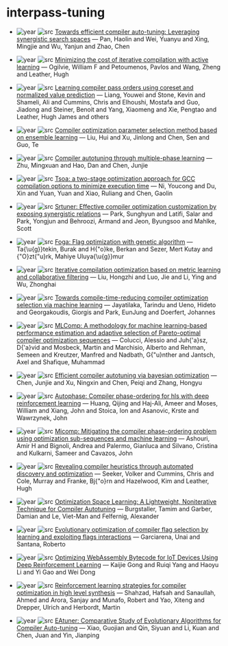 # interpass-tuning

- ![year](https://img.shields.io/badge/year-2025-blue) ![src](https://img.shields.io/badge/src-PAIISCGO-orange) [Towards efficient compiler auto-tuning: Leveraging synergistic search spaces](https://doi.org/10.1145/3696443.3708961) — Pan, Haolin and Wei, Yuanyu and Xing, Mingjie and Wu, Yanjun and Zhao, Chen

- ![year](https://img.shields.io/badge/year-2017-blue) ![src](https://img.shields.io/badge/src-CGO-orange) [Minimizing the cost of iterative compilation with active learning](https://doi.org/10.1109/CGO.2017.7863744) — Ogilvie, William F and Petoumenos, Pavlos and Wang, Zheng and Leather, Hugh

- ![year](https://img.shields.io/badge/year-2023-blue) ![src](https://img.shields.io/badge/src-ICML-orange) [Learning compiler pass orders using coreset and normalized value prediction](https://proceedings.mlr.press/v202/liang23f.html) — Liang, Youwei and Stone, Kevin and Shameli, Ali and Cummins, Chris and Elhoushi, Mostafa and Guo, Jiadong and Steiner, Benoit and Yang, Xiaomeng and Xie, Pengtao and Leather, Hugh James and others

- ![year](https://img.shields.io/badge/year-2022-blue) ![src](https://img.shields.io/badge/src-E-orange) [Compiler optimization parameter selection method based on ensemble learning]() — Liu, Hui and Xu, Jinlong and Chen, Sen and Guo, Te

- ![year](https://img.shields.io/badge/year-2024-blue) ![src](https://img.shields.io/badge/src-ATSEM-orange) [Compiler autotuning through multiple-phase learning](https://dl.acm.org/doi/abs/10.1145/3640330) — Zhu, Mingxuan and Hao, Dan and Chen, Junjie

- ![year](https://img.shields.io/badge/year-2024-blue) ![src](https://img.shields.io/badge/src-ASE-orange) [Tsoa: a two-stage optimization approach for GCC compilation options to minimize execution time](https://link.springer.com/article/10.1007/s10515-024-00437-w) — Ni, Youcong and Du, Xin and Yuan, Yuan and Xiao, Ruliang and Chen, Gaolin

- ![year](https://img.shields.io/badge/year-2022-blue) ![src](https://img.shields.io/badge/src-CGO-orange) [Srtuner: Effective compiler optimization customization by exposing synergistic relations](https://ieeexplore.ieee.org/abstract/document/9741263) — Park, Sunghyun and Latifi, Salar and Park, Yongjun and Behroozi, Armand and Jeon, Byungsoo and Mahlke, Scott

- ![year](https://img.shields.io/badge/year-2021-blue) ![src](https://img.shields.io/badge/src-INISTA-orange) [Foga: Flag optimization with genetic algorithm](https://doi.org/10.1109/INISTA52262.2021.9548573) — Ta{\u{g}}tekin, Burak and H{\"o}ke, Berkan and Sezer, Mert Kutay and {\"O}zt{\"u}rk, Mahiye Uluya{\u{g}}mur

- ![year](https://img.shields.io/badge/year-2021-blue) ![src](https://img.shields.io/badge/src-TACO-orange) [Iterative compilation optimization based on metric learning and collaborative filtering](https://dl.acm.org/doi/full/10.1145/3480250) — Liu, Hongzhi and Luo, Jie and Li, Ying and Wu, Zhonghai

- ![year](https://img.shields.io/badge/year-2021-blue) ![src](https://img.shields.io/badge/src-ICPPW-orange) [Towards compile-time-reducing compiler optimization selection via machine learning](https://dl.acm.org/doi/abs/10.1145/3458744.3473355) — Jayatilaka, Tarindu and Ueno, Hideto and Georgakoudis, Giorgis and Park, EunJung and Doerfert, Johannes

- ![year](https://img.shields.io/badge/year-2021-blue) ![src](https://img.shields.io/badge/src-DATE-orange) [MLComp: A methodology for machine learning-based performance estimation and adaptive selection of Pareto-optimal compiler optimization sequences](https://ieeexplore.ieee.org/abstract/document/9474158) — Colucci, Alessio and Juh{\'a}sz, D{\'a}vid and Mosbeck, Martin and Marchisio, Alberto and Rehman, Semeen and Kreutzer, Manfred and Nadbath, G{\"u}nther and Jantsch, Axel and Shafique, Muhammad

- ![year](https://img.shields.io/badge/year-2021-blue) ![src](https://img.shields.io/badge/src-ICSE-orange) [Efficient compiler autotuning via bayesian optimization](https://ieeexplore.ieee.org/abstract/document/9401979) — Chen, Junjie and Xu, Ningxin and Chen, Peiqi and Zhang, Hongyu

- ![year](https://img.shields.io/badge/year-2019-blue) ![src](https://img.shields.io/badge/src-FCCM-orange) [Autophase: Compiler phase-ordering for hls with deep reinforcement learning](https://doi.org/10.1109/FCCM.2019.00049) — Huang, Qijing and Haj-Ali, Ameer and Moses, William and Xiang, John and Stoica, Ion and Asanovic, Krste and Wawrzynek, John

- ![year](https://img.shields.io/badge/year-2017-blue) ![src](https://img.shields.io/badge/src-TACO-orange) [Micomp: Mitigating the compiler phase-ordering problem using optimization sub-sequences and machine learning](https://dl.acm.org/doi/abs/10.1145/3124452) — Ashouri, Amir H and Bignoli, Andrea and Palermo, Gianluca and Silvano, Cristina and Kulkarni, Sameer and Cavazos, John

- ![year](https://img.shields.io/badge/year-2024-blue) ![src](https://img.shields.io/badge/src-CGO-orange) [Revealing compiler heuristics through automated discovery and optimization](https://doi.org/10.1109/CGO57630.2024.10444847) — Seeker, Volker and Cummins, Chris and Cole, Murray and Franke, Bj{\"o}rn and Hazelwood, Kim and Leather, Hugh

- ![year](https://img.shields.io/badge/year-2024-blue) ![src](https://img.shields.io/badge/src-PAISSPLC-orange) [Optimization Space Learning: A Lightweight, Noniterative Technique for Compiler Autotuning](https://dl.acm.org/doi/abs/10.1145/3646548.3672588) — Burgstaller, Tamim and Garber, Damian and Le, Viet-Man and Felfernig, Alexander

- ![year](https://img.shields.io/badge/year-2016-blue) ![src](https://img.shields.io/badge/src-PGECCC-orange) [Evolutionary optimization of compiler flag selection by learning and exploiting flags interactions](https://dl.acm.org/doi/abs/10.1145/2908961.2931696) — Garciarena, Unai and Santana, Roberto

- ![year](https://img.shields.io/badge/year-2025-blue) ![src](https://img.shields.io/badge/src-ATIT-orange) [Optimizing WebAssembly Bytecode for IoT Devices Using Deep Reinforcement Learning](https://dl.acm.org/doi/abs/10.1145/3731451) — Kaijie Gong and Ruiqi Yang and Haoyu Li and Yi Gao and Wei Dong

- ![year](https://img.shields.io/badge/year-2022-blue) ![src](https://img.shields.io/badge/src-LLVM-HPC-orange) [Reinforcement learning strategies for compiler optimization in high level synthesis](https://ieeexplore.ieee.org/abstract/document/10027131) — Shahzad, Hafsah and Sanaullah, Ahmed and Arora, Sanjay and Munafo, Robert and Yao, Xiteng and Drepper, Ulrich and Herbordt, Martin

- ![year](https://img.shields.io/badge/year-2024-blue) ![src](https://img.shields.io/badge/src-CSCWD-orange) [EAtuner: Comparative Study of Evolutionary Algorithms for Compiler Auto-tuning](https://ieeexplore.ieee.org/abstract/document/10580120) — Xiao, Guojian and Qin, Siyuan and Li, Kuan and Chen, Juan and Yin, Jianping

